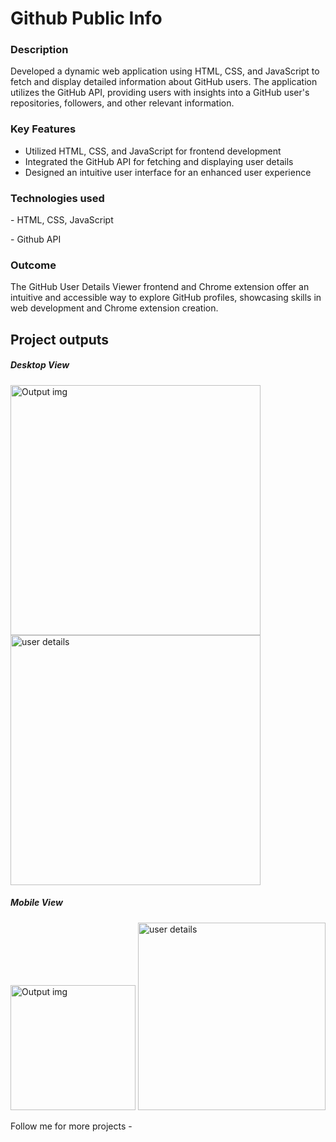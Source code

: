 <h1>Github Public Info</h1>
<h3>Description</h3>
<p>Developed a dynamic web application using HTML, CSS, and JavaScript to fetch and display detailed information about GitHub users. The application utilizes the GitHub API, providing users with insights into a GitHub user's repositories, followers, and other relevant information.</p>

<h3>Key Features</h3>
<ul>
  <li>Utilized HTML, CSS, and JavaScript for frontend development</li>
  <li>Integrated the GitHub API for fetching and displaying user details</li>
  <li>Designed an intuitive user interface for an enhanced user experience</li>
</ul>

<h3>Technologies used</h3>
<p>- HTML, CSS, JavaScript</p>
<p>- Github API</p>

<h3>Outcome</h3>
<p>The GitHub User Details Viewer frontend and Chrome extension offer an intuitive and accessible way to explore GitHub profiles, showcasing skills in web development and Chrome extension creation.</p>

<h2>Project outputs</h2>
<h5>Desktop View</h5>
<img src="https://i.imgur.com/Or7N9E6.png" alt="Output img" style="width:400px;"/>
<img src="https://i.imgur.com/HOByweO.png"  alt="user details" style="width:400px;"/>

<h5>Mobile View</h5>
<img src="https://i.imgur.com/BhNzXW0.jpg" alt="Output img" style="width:200px;"/>
<img src="https://i.imgur.com/lUlYoJR.jpg"  alt="user details" style="width:300px;"/>

<p>Follow me for more projects - <a href="https://github.com/prathameshvattamwar"</p>
